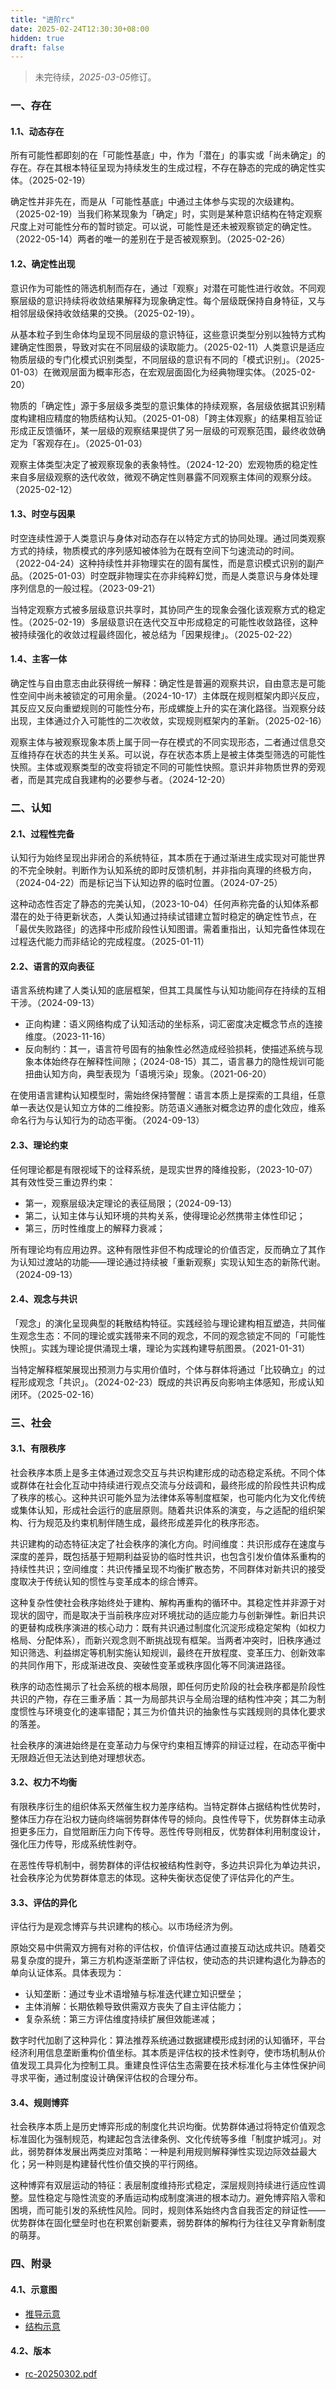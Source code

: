 ```yaml
---
title: "进阶rc"
date: 2025-02-24T12:30:30+08:00
hidden: true
draft: false
---
```

> 未完待续，*2025-03-05*修订。

### 一、存在

#### 1.1、动态存在

所有可能性都即刻的在「可能性基底」中，作为「潜在」的事实或「尚未确定」的存在。存在其根本特征呈现为持续发生的生成过程，不存在静态的完成的确定性实体。（2025-02-19）

确定性并非先在，而是从「可能性基底」中通过主体参与实现的次级建构。（2025-02-19）当我们称某现象为「确定」时，实则是某种意识结构在特定观察尺度上对可能性分布的暂时锁定。可以说，可能性是还未被观察锁定的确定性。（2022-05-14）两者的唯一的差别在于是否被观察到。（2025-02-26）

#### 1.2、确定性出现

意识作为可能性的筛选机制而存在，通过「观察」对潜在可能性进行收敛。不同观察层级的意识持续将收敛结果解释为现象确定性。每个层级既保持自身特征，又与相邻层级保持收敛结果的交换。（2025-02-19）。

从基本粒子到生命体均呈现不同层级的意识特征，这些意识类型分别以独特方式构建确定性图景，导致对实在不同层级的读取能力。（2025-02-11）人类意识是适应物质层级的专门化模式识别类型，不同层级的意识有不同的「模式识别」。（2025-01-03）在微观层面为概率形态，在宏观层面固化为经典物理实体。（2025-02-20）

物质的「确定性」源于多层级多类型的意识集体的持续观察，各层级依据其识别精度构建相应精度的物质结构认知。（2025-01-08）「跨主体观察」的结果相互验证形成正反馈循环，某一层级的观察结果提供了另一层级的可观察范围，最终收敛确定为「客观存在」。（2025-01-03）

观察主体类型决定了被观察现象的表象特性。（2024-12-20）宏观物质的稳定性来自多层级观察的迭代收敛，微观不确定性则暴露不同观察主体间的观察分歧。（2025-02-12）

#### 1.3、时空与因果

时空连续性源于人类意识与身体对动态存在以特定方式的协同处理。通过同类观察方式的持续，物质模式的序列感知被体验为在既有空间下匀速流动的时间。（2022-04-24）这种持续性并非物理实在的固有属性，而是意识模式识别的副产品。（2025-01-03）时空既非物理实在亦非纯粹幻觉，而是人类意识与身体处理序列信息的一般过程。（2023-09-21）

当特定观察方式被多层级意识共享时，其协同产生的现象会强化该观察方式的稳定性。（2025-02-19）多层级意识在迭代交互中形成稳定的可能性收敛路径，这种被持续强化的收敛过程最终固化，被总结为「因果规律」。（2025-02-22）

#### 1.4、主客一体

确定性与自由意志由此获得统一解释：确定性是普遍的观察共识，自由意志是可能性空间中尚未被锁定的可用余量。（2024-10-17）主体既在规则框架内即兴反应，其反应又反向重塑规则的可能性分布，形成螺旋上升的实在演化路径。当观察分歧出现，主体通过介入可能性的二次收敛，实现规则框架内的革新。（2025-02-16）

观察主体与被观察现象本质上属于同一存在模式的不同实现形态，二者通过信息交互维持存在状态的共生关系。可以说，存在状态本质上是被主体类型筛选的可能性快照。主体或观察类型的改变将锁定不同的可能性快照。意识并非物质世界的旁观者，而是其完成自我建构的必要参与者。（2024-12-20）

### 二、认知

#### 2.1、过程性完备

认知行为始终呈现出非闭合的系统特征，其本质在于通过渐进生成实现对可能世界的不完全映射。判断作为认知系统的即时反馈机制，并非指向真理的终极方向，（2024-04-22）而是标记当下认知边界的临时位置。（2024-07-25）

这种动态性否定了静态的完美认知，（2023-10-04）任何声称完备的认知体系都潜在的处于待更新状态，人类认知通过持续试错建立暂时稳定的确定性节点，在「最优失败路径」的选择中形成阶段性认知图谱。需着重指出，认知完备性体现在过程迭代能力而非结论的完成程度。（2025-01-11）

#### 2.2、语言的双向表征

语言系统构建了人类认知的底层框架，但其工具属性与认知功能间存在持续的互相干涉。（2024-09-13）

- 正向构建：语义网络构成了认知活动的坐标系，词汇密度决定概念节点的连接维度。（2023-11-16）
- 反向制约：其一，语言符号固有的抽象性必然造成经验损耗，使描述系统与现象本体始终存在解释性间隙；（2024-08-15）其二，语言暴力的隐性规训可能扭曲认知方向，典型表现为「语境污染」现象。（2021-06-20）

在使用语言建构认知模型时，需始终保持警醒：语言本质上是探索的工具组，任意单一表达仅是认知立方体的二维投影。防范语义通胀对概念边界的虚化效应，维系命名行为与认知行为的动态平衡。（2024-09-13）

#### 2.3、理论约束

任何理论都是有限视域下的诠释系统，是现实世界的降维投影，（2023-10-07）其有效性受三重边界约束：

- 第一，观察层级决定理论的表征局限；（2024-09-13）
- 第二，认知主体与认知环境的共构关系，使得理论必然携带主体性印记；
- 第三，历时性维度上的解释力衰减；

所有理论均有应用边界。这种有限性非但不构成理论的价值否定，反而确立了其作为认知过渡站的功能——理论通过持续被「重新观察」实现认知生态的新陈代谢。（2024-09-13）

#### 2.4、观念与共识

「观念」的演化呈现典型的耗散结构特征。实践经验与理论建构相互塑造，共同催生观念生态：不同的理论或实践带来不同的观念，不同的观念锁定不同的「可能性快照」。实践为理论提供涌现土壤，理论为实践构建导航图景。（2021-01-31）

当特定解释框架展现出预测力与实用价值时，个体与群体将通过「比较确立」的过程形成观念「共识」。（2024-02-23）既成的共识再反向影响主体感知，形成认知闭环。（2025-02-16）

### 三、社会

#### 3.1、有限秩序

社会秩序本质上是多主体通过观念交互与共识构建形成的动态稳定系统。不同个体或群体在社会化互动中持续进行观点交流与分歧调和，最终形成的阶段性共识构成了秩序的核心。这种共识可能外显为法律体系等制度框架，也可能内化为文化传统或集体认知，形成社会运行的底层原则。随着共识体系的演变，与之适配的组织架构、行为规范及约束机制伴随生成，最终形成差异化的秩序形态。

共识建构的动态特征决定了社会秩序的演化方向。时间维度：共识形成存在速度与深度的差异，既包括基于短期利益妥协的临时性共识，也包含引发价值体系重构的持续性共识；空间维度：共识传播呈现不均衡扩散态势，不同群体对新共识的接受度取决于传统认知的惯性与变革成本的综合博弈。

这种复杂性使社会秩序始终处于建构、解构再重构的循环中。其稳定性并非源于对现状的固守，而是取决于当前秩序应对环境扰动的适应能力与创新弹性。新旧共识的更替构成秩序演进的核心动力：既有共识通过制度化沉淀形成稳定架构（如权力格局、分配体系），而新兴观念则不断挑战现有框架。当两者冲突时，旧秩序通过知识筛选、利益绑定等机制实施认知规训，最终在开放程度、变革压力、创新效率的共同作用下，形成渐进改良、突破性变革或秩序固化等不同演进路径。

秩序的动态性揭示了社会系统的根本局限，即任何历史阶段的社会秩序都是阶段性共识的产物，存在三重矛盾：其一为局部共识与全局治理的结构性冲突；其二为制度惯性与环境变化的速率错配；其三为价值共识的抽象性与实践规则的具体化要求的落差。

社会秩序的演进始终是在变革动力与保守约束相互博弈的辩证过程，在动态平衡中无限趋近但无法达到绝对理想状态。

#### 3.2、权力不均衡

有限秩序衍生的组织体系天然催生权力差序结构。当特定群体占据结构性优势时，整体压力存在沿权力链向终端弱势群体传导的倾向。良性传导下，优势群体主动承担更多压力，自觉阻断压力向下传导。恶性传导则相反，优势群体利用制度设计，强化压力传导，形成系统性剥夺。

在恶性传导机制中，弱势群体的评估权被结构性剥夺，多边共识异化为单边共识，社会秩序沦为优势群体意志的体现。这种失衡状态促使了评估异化的产生。

#### 3.3、评估的异化

评估行为是观念博弈与共识建构的核心。以市场经济为例。

原始交易中供需双方拥有对称的评估权，价值评估通过直接互动达成共识。随着交易复杂度的提升，第三方机构逐渐垄断了评估权，使动态的共识建构退化为静态的单向认证体系。具体表现为：

- 认知垄断：通过专业术语增殖与标准迭代建立知识壁垒；
- 主体消解：长期依赖导致供需双方丧失了自主评估能力；
- 复杂系统：第三方评估维度持续扩展但效能递减；

数字时代加剧了这种异化：算法推荐系统通过数据建模形成封闭的认知循环，平台经济利用信息垄断重构价值坐标。其本质是评估权的技术性剥夺，使市场机制从价值发现工具异化为控制工具。重建良性评估生态需要在技术标准化与主体性保护间寻求平衡，通过制度设计确保评估权的合理分布。

#### 3.4、规则博弈

社会秩序本质上是历史博弈形成的制度化共识均衡。优势群体通过将特定价值观念标准固化为强制规范，构建起包含法律条例、文化传统等多维「制度护城河」。对此，弱势群体发展出两类应对策略：一种是利用规则解释弹性实现边际效益最大化；另一种则是构建替代性价值交换的平行网络。

这种博弈有双层运动的特征：表层制度维持形式稳定，深层规则持续进行适应性调整。显性稳定与隐性流变的矛盾运动构成制度演进的根本动力。避免博弈陷入零和困境，而可能引发的系统性风险。同时，规则体系始终内含自我否定的辩证性——优势群体在固化壁垒时也在积累创新要素，弱势群体的解构行为往往又孕育新制度的萌芽。

### 四、附录

#### 4.1、示意图

- [推导示意](./graph1.png.pdf)
- [结构示意](./graph4.png.pdf)

#### 4.2、版本

- [rc-20250302.pdf](./进阶rc-20250302.pdf)
